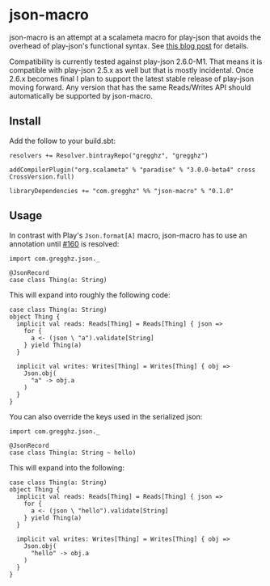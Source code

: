 # json-macro

json-macro is an attempt at a scalameta macro for play-json that avoids the overhead of play-json's functional syntax. See [this blog post](https://www.lucidchart.com/techblog/2016/08/29/speeding-up-restful-services-in-play-framework/) for details.

Compatibility is currently tested against play-json 2.6.0-M1. That means it is compatible with play-json 2.5.x as well but that is mostly incidental. Once 2.6.x becomes final I plan to support the latest stable release of play-json moving forward. Any version that has the same Reads/Writes API should automatically be supported by json-macro.

## Install

Add the follow to your build.sbt:

    resolvers += Resolver.bintrayRepo("gregghz", "gregghz")

    addCompilerPlugin("org.scalameta" % "paradise" % "3.0.0-beta4" cross CrossVersion.full)

    libraryDependencies += "com.gregghz" %% "json-macro" % "0.1.0"

## Usage

In contrast with Play's `Json.format[A]` macro, json-macro has to use an annotation until [#160](https://github.com/scalameta/scalameta/issues/160) is resolved:

    import com.gregghz.json._

    @JsonRecord
    case class Thing(a: String)

This will expand into roughly the following code:

    case class Thing(a: String)
    object Thing {
      implicit val reads: Reads[Thing] = Reads[Thing] { json =>
        for {
          a <- (json \ "a").validate[String]
        } yield Thing(a)
      }

      implicit val writes: Writes[Thing] = Writes[Thing] { obj =>
        Json.obj(
          "a" -> obj.a
        )
      }
    }

You can also override the keys used in the serialized json:

    import com.gregghz.json._

    @JsonRecord
    case class Thing(a: String ~ hello)

This will expand into the following:

    case class Thing(a: String)
    object Thing {
      implicit val reads: Reads[Thing] = Reads[Thing] { json =>
        for {
          a <- (json \ "hello").validate[String]
        } yield Thing(a)
      }

      implicit val writes: Writes[Thing] = Writes[Thing] { obj =>
        Json.obj(
          "hello" -> obj.a
        )
      }
    }
